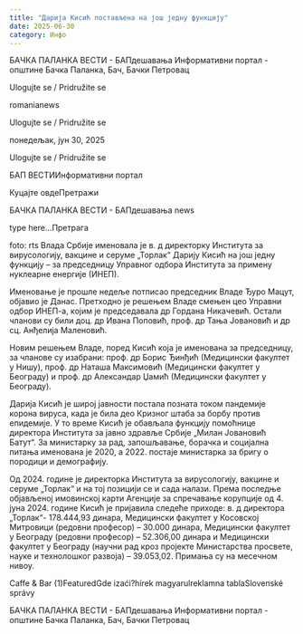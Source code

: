 ```yaml
---
title: "Дарија Кисић постављена на још једну функцију"
date: 2025-06-30
category: Инфо
---
```


БАЧКА ПАЛАНКА ВЕСТИ - БАПдешавања Информативни портал - општине Бачка Паланка, Бач, Бачки Петровац

Ulogujte se / Pridružite se

romanianews

Ulogujte se / Pridružite se

понедељак, јун 30, 2025

Ulogujte se / Pridružite se

БАП ВЕСТИИнформативни портал

Куцајте овдеПретражи

БАЧКА ПАЛАНКА ВЕСТИ - БАПдешавања news

type here...Претрага

foto: rts
            Влада Србије именовала је в. д директорку Института за вирусологију, вакцине и серуме „Торлак“ Дарију Кисић на још једну функцију – за председницу Управног одбора Института за примену нуклеарне енергије (ИНЕП).

Именовање је прошле недеље потписао председник Владе Ђуро Мацут, објавио је Данас.
Претходно је решењем Владе смењен цео Управни одбор ИНЕП-а, којим је председавала др Гордана Никачевић. Остали чланови су били доц. др Ивана Поповић, проф. др Тања Јовановић и др сц. Анђелија Маленовић.


Новим решењем Владе, поред Кисић која је именована за председницу, за чланове су изабрани: проф. др Борис Ђинђић (Медицински факултет у Нишу), проф. др Наташа Максимовић (Медицински факултет у Београду) и проф. др Александар Џамић (Медицински факултет у Београду).


Дарија Кисић је широј јавности постала позната током пандемије корона вируса, када је била део Кризног штаба за борбу против епидемије. У то време Кисић је обављала функцију помоћнице директора Института за јавно здравље Србије „Милан Јовановић Батут“.
За министарку за рад, запошљавање, борачка и социјална питања именована је 2020, а 2022. постаје министарка за бригу о породици и демографију.


Од 2024. године је директорка Института за вирусологију, вакцине и серуме „Торлак“ и на тој позицији се и сада налази.
Према последње објављеној имовинској карти Агенције за спречавање корупције од 4. јуна 2024. године Кисић је пријавила следеће приходе: в. д директора „Торлак“- 178.444,93 динара, Медицински факултет у Косовској Митровици (редовни професор) – 30.000 динара, Медицински факултет у Београду (редовни професор) – 52.306,00 динара и Медицински факултет у Београду (научни рад кроз пројекте Министарства просвете, науке и технолошког развоја) – 39.053,02.
Примања су на месечном нивоу.

Caffe & Bar (1)FeaturedGde izaći?hírek magyarulreklamna tablaSlovenské správy

БАЧКА ПАЛАНКА ВЕСТИ - БАПдешавања Информативни портал - општине Бачка Паланка, Бач, Бачки Петровац
